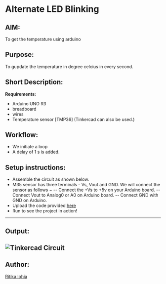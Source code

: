 # Alternate LED Blinking
## AIM:
To get the temperature using arduino

## Purpose:
To gupdate the temperature in degree celcius in every second.

## Short Description:
**Requirements:**
- Arduino UNO R3
- breadboard
- wires
- Temperature sensor [TMP36]
(Tinkercad can also be used.)

## Workflow:
- We initiate a loop
- A delay of 1 s is added.

## Setup instructions:
- Assemble the circuit as shown below.
- M35 sensor has three terminals - Vs, Vout and GND. We will connect the sensor as follows −
-- Connect the +Vs to +5v on your Arduino board.
-- Connect Vout to Analog0 or A0 on Arduino board.
-- Connect GND with GND on Arduino.
- Upload the code provided [here](https://github.com/ritikalohia/IoT-Spot/blob/main/Arduino/Temperature%20sensing%20using%20arduino/temperature.ino)
- Run to see the project in action!
------------
## Output:
![Tinkercad Circuit](https://github.com/ritikalohia/IoT-Spot/blob/main/Arduino/Temperature%20sensing%20using%20arduino/temperature_sensing.png)
------------

## Author:
[Ritika lohia](https://github.com/ritikalohia)
